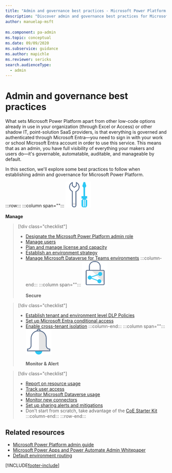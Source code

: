 ```yaml
---
title: "Admin and governance best practices - Microsoft Power Platform | MicrosoftDocs"
description: "Discover admin and governance best practices for Microsoft Power Platform."
author: manuelap-msft

ms.component: pa-admin
ms.topic: conceptual
ms.date: 09/09/2020
ms.subservice: guidance
ms.author: mapichle
ms.reviewer: sericks
search.audienceType: 
  - admin
---
```

# Admin and governance best practices

What sets Microsoft Power Platform apart from other low-code options already in use in your organization (through Excel or Access) or other shadow IT, point-solution SaaS providers, is that everything is governed and authenticated through Microsoft Entra—you need to sign in with your work or school Microsoft Entra account in order to use this service. This means that as an admin, you have full visibility of everything your makers and users do—it's governable, automatable, auditable, and manageable by default.

In this section, we'll explore some best practices to follow when establishing admin and governance for Microsoft Power Platform.

:::row:::
   :::column span="":::
      <img src="media/i_tools.svg" alt="Manage icon" width="80"/><br><br>**Manage** <br /> 

> [!div class="checklist"]
> * [Designate the Microsoft Power Platform admin role](pp-admin.md)
> * [Manage users](../../admin/create-users.md)  
> * [Plan and manage license and capacity](../../admin/capacity-add-on.md)
> * [Establish an environment strategy](../white-papers/environment-strategy.md)
> * [Manage Microsoft Dataverse for Teams environments](teams-environment-strategy.md)
   :::column-end:::
   :::column span="":::
      <img src="media/i_protect.svg" alt="Secure icon" width="80"/><br><br>**Secure**

> [!div class="checklist"]
> * [Establish tenant and environment level DLP Policies](dlp-strategy.md)
> * [Set up Microsoft Entra conditional access](conditional-access.md)
> * [Enable cross-tenant isolation](../../admin/cross-tenant-restrictions.md)
   :::column-end:::
   :::column span="":::
      <img src="media/i_alert.svg" alt="Overview icon" width="80"/><br><br>**Monitor & Alert**

> [!div class="checklist"]
> * [Report on resource usage](resource-usage.md)
> * [Track user access](access-usage.md)
> * [Monitor Microsoft Dataverse usage](cds-usage.md)
> * [Monitor new connectors](new-connectors.md)
> * [Set up sharing alerts and mitigations](sharing-alerts.md)
> * Don't start from scratch, take advantage of the [CoE Starter Kit](../coe/starter-kit.md)
   :::column-end:::
:::row-end:::

## Related resources

- [Microsoft Power Platform admin guide](../../admin/admin-documentation.md)
- [Microsoft Power Apps and Power Automate Admin Whitepaper](https://aka.ms/powerappsadminwhitepaper)
- [Default environment routing](../../admin/default-environment-routing.md)



[!INCLUDE[footer-include](../../includes/footer-banner.md)]